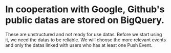 # In cooperation with Google, Github's public datas are stored on BigQuery. 
 These are unstructured and not ready for use datas. Before we start using it, we need the datas to be reliable.
We will choose the more relevant events and only the datas linked with users who has at least one Push Event.

